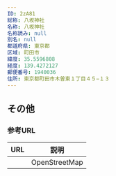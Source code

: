 ```yaml
---
ID: 2zA81
総称: 八坂神社
名称: 八坂神社
名称読み: null
別名: null
都道府県: 東京都
区域: 町田市
緯度: 35.5596808
経度: 139.4272127
郵便番号: 1940036
住所: 東京都町田市木曽東１丁目４５−１３
---
```


## その他

### 参考URL

| URL | 説明          |
| --- | ------------- |
|     | OpenStreetMap |
